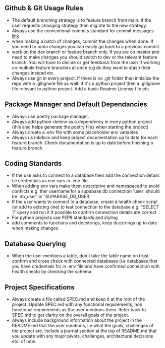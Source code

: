 ## Github & Git Usage Rules
- The default branching strategy is to feature branch from main. If the user requests changing strategy then migrate to the new strategy.  
- Always use the conventional commits standard for commit messages [link](https://www.conventionalcommits.org/en/v1.0.0/)
- when making a batch of changes, commit the changes when done. If you need to undo changes you can easily go back to a previous commit.
- work on the dev branch or feature branch only. If you are on master and need to make changes you should switch to dev or the relevant feature branch. You will have to decide or get feedback from the user if working on multiple feature branches at once e.g do they want to stash their changes instead etc. 
- Always use git in every project. If there is no .git folder then initialize the repo with a .gitignore file as well. If it's a python project then a .gitignore file relevant to python project. Add a basic Readme License file etc. 

## Package Manager and Default Dependancies

- Always use poetry package manager. 
- Always add python-dotenv as a dependency in every python project (this also helps generate the poetry files when starting the project)
- Always create a .env file with some placeholder env variables
- Always us mkdocs and keep project documentation up to date for each feature branch. Check documentation is up to date before finishing a feature branch.

## Coding Standards

- If the use asks to connect to a database then add the connection details i.e credentials as env vars in .env file. 
- When adding env vars make them descriptive and namespaced to avoid conflicts e.g. ther username for a supabase db connection 'user' should be 'db_user' or 'SUPABASE_DB_USER'
- If the user wants to connect to a database, create a health check script (or add to existing one) to test connection to the database e.g. "SELECT 1" query and run it if possible to confirm connection details are correct
- For python projects use PEP8 standards and styling
- add comments to functions and docstrings, keep docstrings up to date when making changes

## Database Querying
- When the user mentions a table, don't take the table name on trust, confirm and cross check with connected databases (i.e databases that you have credentials for in .env file and have confirmed connection with health check) by checking the schema

## Project Specifications
- Always create a file called SPEC.md and keep it at the root of the project. Update SPEC.md with any functional requirements, non functional requirements as the user mentions them. Refer back to SPEC.md to get clarity on the overall goals of the project.
- Always include background information about the project in the README.md that the user mentions, i.e what the goals, challenges of the project are. Include a journal section at the top of README.md that you update with any major pivots, challenges, architectural decisions etc. of note.
